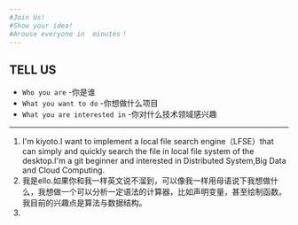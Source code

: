 ```yaml
---
#Join Us! 
#Show your idea!
#Arouse everyone in  minutes！
---
```




TELL US 
--
    

- `Who you are` -你是谁
- `What you want to do` -你想做什么项目
- `What you are interested in` -你对什么技术领域感兴趣

---
 

1. I'm kiyoto.I want to implement a local file search engine（LFSE）that can simply and quickly search the file in local file system of the desktop.I'm a git beginner and interested in Distributed System,Big Data and Cloud Computing.
2. 我是ello.如果你和我一样英文说不溜到，可以像我一样用母语说下我想做什么，我想做一个可以分析一定语法的计算器，比如声明变量，甚至绘制函数。我目前的兴趣点是算法与数据结构。
3. 

